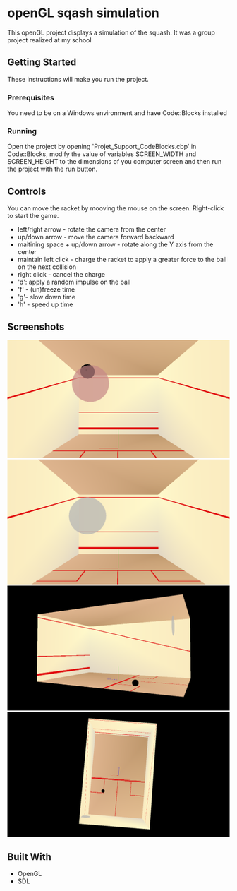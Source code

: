 # openGL sqash simulation
This openGL project displays a simulation of the squash. It was a group project realized at my school

## Getting Started
These instructions will make you run the project.

### Prerequisites
You need to be on a Windows environment and have Code::Blocks installed

### Running
Open the project by opening 'Projet_Support_CodeBlocks.cbp' in Code::Blocks,
modify the value of variables SCREEN_WIDTH and SCREEN_HEIGHT to the dimensions of you computer screen and then run the project with the run button.

## Controls
You can move the racket by mooving the mouse on the screen.
Right-click to start the game.
* left/right arrow - rotate the camera from the center
* up/down arrow - move the camera forward backward
* maitining space + up/down arrow - rotate along the Y axis from the center
* maintain left click - charge the racket to apply a greater force to the ball on the next collision
* right click - cancel the charge
* 'd': apply a random impulse on the ball
* 'f' - (un)freeze time
* 'g'- slow down time
* 'h' - speed up time

## Screenshots
![alt text](https://github.com/nelson888/openGL-sqash-simulation/blob/master/screenshots/Capture.PNG)
![alt text](https://github.com/nelson888/openGL-sqash-simulation/blob/master/screenshots/Capture1.PNG)
![alt text](https://github.com/nelson888/openGL-sqash-simulation/blob/master/screenshots/Capture2.PNG)
![alt text](https://github.com/nelson888/openGL-sqash-simulation/blob/master/screenshots/Capture3.PNG)


## Built With

* OpenGL
* SDL
